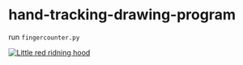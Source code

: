 # hand-tracking-drawing-program

run `fingercounter.py`

[![Little red ridning hood](https://i.sstatic.net/XCRlR.png)](https://vimeo.com/1068872069?share=copy "Little red riding hood - Click to Watch!")
